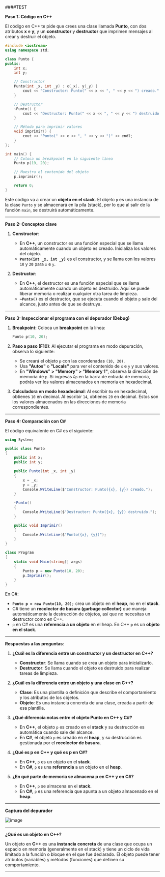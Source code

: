 ####TEST


**Paso 1: Código en C++**

El código en C++ te pide que crees una clase llamada **Punto**, con dos atributos **x** e **y**, y un **constructor** y **destructor** que imprimen mensajes al crear y destruir el objeto.

```cpp
#include <iostream>
using namespace std;

class Punto {
public:
    int x;
    int y;

    // Constructor
    Punto(int _x, int _y) : x(_x), y(_y) {
        cout << "Constructor: Punto(" << x << ", " << y << ") creado." << endl;
    }

    // Destructor
    ~Punto() {
        cout << "Destructor: Punto(" << x << ", " << y << ") destruido." << endl;
    }

    // Método para imprimir valores
    void imprimir() {
        cout << "Punto(" << x << ", " << y << ")" << endl;
    }
};

int main() {
    // Coloca un breakpoint en la siguiente línea
    Punto p(10, 20);

    // Muestra el contenido del objeto
    p.imprimir();

    return 0;
}
```

Este código va a crear un **objeto en el stack**. El objeto `p` es una instancia de la clase `Punto` y se almacenará en la pila (stack), por lo que al salir de la función `main`, se destruirá automáticamente.

---

**Paso 2: Conceptos clave**

1. **Constructor**:
   - En **C++**, un constructor es una función especial que se llama automáticamente cuando un objeto es creado. Inicializa los valores del objeto.
   - **`Punto(int _x, int _y)`** es el constructor, y se llama con los valores `10` y `20` para `x` e `y`.

2. **Destructor**:
   - En **C++**, el destructor es una función especial que se llama automáticamente cuando un objeto es destruido. Aquí se puede liberar memoria o realizar cualquier otra tarea de limpieza.
   - **`~Punto()`** es el destructor, que se ejecuta cuando el objeto `p` sale del alcance, justo antes de que se destruya.

---

**Paso 3: Inspeccionar el programa con el depurador (Debug)**

1. **Breakpoint**: Coloca un **breakpoint** en la línea:
   ```cpp
   Punto p(10, 20);
   ```

2. **Paso a paso (F10)**: Al ejecutar el programa en modo depuración, observa lo siguiente:
   - Se creará el objeto `p` con las coordenadas `(10, 20)`.
   - Usa **"Autos"** o **"Locals"** para ver el contenido de `x` e `y` y sus valores.
   - En **"Windows" > "Memory" > "Memory 1"**, observa la dirección de memoria de `p`. Si ingresas `&p` en la barra de entrada de memoria, podrás ver los valores almacenados en memoria en hexadecimal.
   
3. **Calculadora en modo hexadecimal**: Al escribir `0a` en hexadecimal, obtienes `10` en decimal. Al escribir `14`, obtienes `20` en decimal. Estos son los valores almacenados en las direcciones de memoria correspondientes.

---

**Paso 4: Comparación con C#**

El código equivalente en C# es el siguiente:

```csharp
using System;

public class Punto
{
    public int x;
    public int y;

    public Punto(int _x, int _y)
    {
        x = _x;
        y = _y;
        Console.WriteLine($"Constructor: Punto({x}, {y}) creado.");
    }

    ~Punto()
    {
        Console.WriteLine($"Destructor: Punto({x}, {y}) destruido.");
    }

    public void Imprimir()
    {
        Console.WriteLine($"Punto({x}, {y})");
    }
}

class Program
{
    static void Main(string[] args)
    {
        Punto p = new Punto(10, 20);
        p.Imprimir();
    }
}
```

En C#:
- **`Punto p = new Punto(10, 20);`** crea un objeto en el **heap**, no en el **stack**.
- C# tiene un **recolector de basura (garbage collector)** que maneja automáticamente la destrucción de objetos, así que no necesitas un destructor como en C++.
- `p` en C# es una **referencia a un objeto** en el heap. En C++ `p` es un **objeto en el stack**.

---

**Respuestas a las preguntas**:

1. **¿Cuál es la diferencia entre un constructor y un destructor en C++?**
   - **Constructor**: Se llama cuando se crea un objeto para inicializarlo.
   - **Destructor**: Se llama cuando el objeto es destruido para realizar tareas de limpieza.

2. **¿Cuál es la diferencia entre un objeto y una clase en C++?**
   - **Clase**: Es una plantilla o definición que describe el comportamiento y los atributos de los objetos.
   - **Objeto**: Es una instancia concreta de una clase, creada a partir de esa plantilla.

3. **¿Qué diferencia notas entre el objeto Punto en C++ y C#?**
   - En **C++**, el objeto `p` es creado en el **stack** y su destrucción es automática cuando sale del alcance.
   - En **C#**, el objeto `p` es creado en el **heap**, y su destrucción es gestionada por el **recolector de basura**.

4. **¿Qué es p en C++ y qué es p en C#?**
   - En **C++**, `p` es un objeto en el **stack**.
   - En **C#**, `p` es una **referencia** a un objeto en el **heap**.

5. **¿En qué parte de memoria se almacena p en C++ y en C#?**
   - En **C++**, `p` se almacena en el **stack**.
   - En **C#**, `p` es una referencia que apunta a un objeto almacenado en el **heap**.

---

**Captura del depurador**

![image](https://github.com/user-attachments/assets/3b271396-e220-4a67-a6fc-7eda9c48787d)


---

**¿Qué es un objeto en C++?**

Un objeto en **C++** es una **instancia concreta** de una clase que ocupa un espacio en memoria (generalmente en el stack) y tiene un ciclo de vida limitado a la función o bloque en el que fue declarado. El objeto puede tener atributos (variables) y métodos (funciones) que definen su comportamiento.

---

